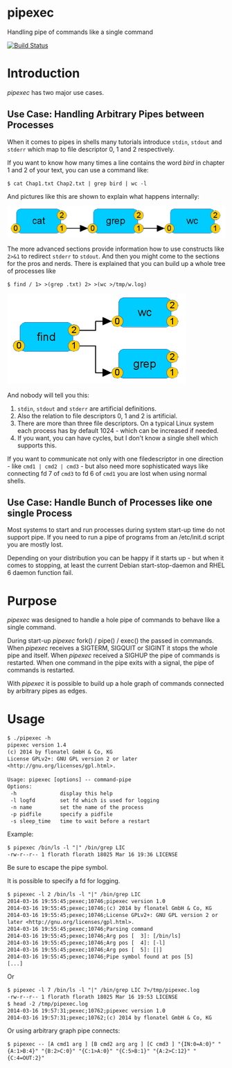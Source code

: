 pipexec
=======

Handling pipe of commands like a single command

[![Build
Status](https://secure.travis-ci.org/flonatel/pipexec.png)](http://travis-ci.org/flonatel/pipexec)

# Introduction
*pipexec* has two major use cases.

## Use Case: Handling Arbitrary Pipes between Processes ##
When it comes to pipes in shells many tutorials introduce
<code>stdin</code>, <code>stdout</code> and <code>stderr</code> which
map to file descriptor 0, 1 and 2 respectively. 

If you want to know how many times a line contains the word *bird* in
chapter 1 and 2 of your text, you can use a command like:

    $ cat Chap1.txt Chap2.txt | grep bird | wc -l

And pictures like this are shown to explain what happens internally:

![Simple Pipe](doc/imgs/PipeSimpel1.png)

The more advanced sections provide information how to use constructs
like <code>2>&1</code> to redirect <code>stderr</code> to
<code>stdout</code>.  And then you might come to the sections for the
pros and nerds. There is explained that you can build up a whole tree
of processes like

    $ find / 1> >(grep .txt) 2> >(wc >/tmp/w.log)

![Simple Tree](doc/imgs/PipeTree1.png)

And nobody will tell you this:

1. <code>stdin</code>, <code>stdout</code> and <code>stderr</code> are
artificial definitions.
2. Also the relation to file descriptors 0, 1 and 2 is artificial.
3. There are more than three file descriptors. On a typical Linux
system each process has by default 1024 - which can be increased if
needed.
4. If you want, you can have cycles, but I don't know a single shell
which supports this.


If you want to communicate not only with one filedescriptor in one
direction - like <code>cmd1 | cmd2 | cmd3</code> - but also need more
sophisticated ways like connecting fd 7 of <code>cmd3</code> to fd 6
of <code>cmd1</code> you are lost when using normal shells.

## Use Case: Handle Bunch of Processes like one single Process ##
Most systems to start and run processes during system start-up time do
not support pipe.  If you need to run a pipe of programs from an
/etc/init.d script you are mostly lost.

Depending on your distribution you can be happy if it starts up - but
when it comes to stopping, at least the current Debian
start-stop-daemon and RHEL 6 daemon function fail.

# Purpose
*pipexec* was designed to handle a hole pipe of commands to behave
like a single command.

During start-up *pipexec* fork() / pipe() / exec() the passed in
commands.  When *pipexec* receives a SIGTERM, SIGQUIT or SIGINT it
stops the whole pipe and itself. When *pipexec* received a SIGHUP the
pipe of commands is restarted. When one command in the pipe exits with
a signal, the pipe of commands is restarted.

With *pipexec* it is possible to build up a hole graph of commands
connected by arbitrary pipes as edges.

# Usage
    $ ./pipexec -h
    pipexec version 1.4
    (c) 2014 by flonatel GmbH & Co, KG
    License GPLv2+: GNU GPL version 2 or later <http://gnu.org/licenses/gpl.html>.
    
    Usage: pipexec [options] -- command-pipe
    Options:
     -h              display this help
     -l logfd        set fd which is used for logging
     -n name         set the name of the process
     -p pidfile      specify a pidfile
     -s sleep_time   time to wait before a restart

Example:

    $ pipexec /bin/ls -l "|" /bin/grep LIC
    -rw-r--r-- 1 florath florath 18025 Mar 16 19:36 LICENSE

Be sure to escape the pipe symbol.

It is possible to specify a fd for logging.

    $ pipexec -l 2 /bin/ls -l "|" /bin/grep LIC
    2014-03-16 19:55:45;pexec;10746;pipexec version 1.0
    2014-03-16 19:55:45;pexec;10746;(c) 2014 by flonatel GmbH & Co, KG
    2014-03-16 19:55:45;pexec;10746;License GPLv2+: GNU GPL version 2 or later <http://gnu.org/licenses/gpl.html>.
    2014-03-16 19:55:45;pexec;10746;Parsing command
    2014-03-16 19:55:45;pexec;10746;Arg pos [  3]: [/bin/ls]
    2014-03-16 19:55:45;pexec;10746;Arg pos [  4]: [-l]
    2014-03-16 19:55:45;pexec;10746;Arg pos [  5]: [|]
    2014-03-16 19:55:45;pexec;10746;Pipe symbol found at pos [5]
    [...]

Or

    $ pipexec -l 7 /bin/ls -l "|" /bin/grep LIC 7>/tmp/pipexec.log
    -rw-r--r-- 1 florath florath 18025 Mar 16 19:53 LICENSE
    $ head -2 /tmp/pipexec.log
    2014-03-16 19:57:31;pexec;10762;pipexec version 1.0
    2014-03-16 19:57:31;pexec;10762;(c) 2014 by flonatel GmbH & Co, KG


Or using arbitrary graph pipe connects:

    $ pipexec -- [A cmd1 arg ] [B cmd2 arg arg ] [C cmd3 ] "{IN:0=A:0}" "{A:1>B:4}" "{B:2>C:0}" "{C:1>A:0}" "{C:5>B:1}" "{A:2>C:12}" "{C:4=OUT:2}"


